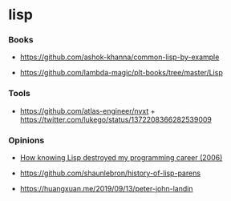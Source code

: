 lisp
====

### Books

-   https://github.com/ashok-khanna/common-lisp-by-example

<!-- -->

-   https://github.com/lambda-magic/plt-books/tree/master/Lisp

### Tools

-   https://github.com/atlas-engineer/nyxt + https://twitter.com/lukego/status/1372208366282539009

### Opinions

-   [How knowing Lisp destroyed my programming career (2006)](https://news.ycombinator.com/item?id=16583572)

<!-- -->

-   https://github.com/shaunlebron/history-of-lisp-parens

<!-- -->

-   https://huangxuan.me/2019/09/13/peter-john-landin
